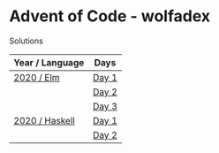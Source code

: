 # Advent of Code - wolfadex

Solutions

| Year / Language                       | Days                                      |
| ------------------------------------- | ----------------------------------------- |
| [2020 / Elm](./2020/lang-elm)         | [Day 1](./2020/lang-elm/src/Day01.elm)    |
|                                       | [Day 2](./2020/lang-elm/src/Day02.elm)    |
|                                       | [Day 3](./2020/lang-elm/src/Day03.elm)    |
| [2020 / Haskell](./2020/lang-haskell) | [Day 1](./2020/lang-haskell/src/Day01.hs) |
|                                       | [Day 2](./2020/lang-haskell/src/Day02.hs) |
